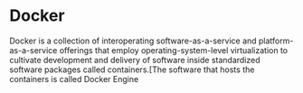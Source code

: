 # Docker


Docker is a collection of interoperating software-as-a-service and
platform-as-a-service offerings that employ operating-system-level
virtualization to cultivate development and delivery of software inside
standardized software packages called containers.\[The software that
hosts the containers is called Docker Engine

